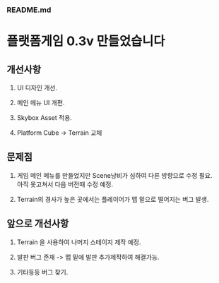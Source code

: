 ### README.md

플랫폼게임 0.3v 만들었습니다
=====================

개선사항
----------

1. UI 디자인 개선.

2. 메인 메뉴 UI 개편.

3. Skybox Asset 적용.

3. Platform Cube -> Terrain 교체


문제점
--------

1. 게임 메인 메뉴를 만들었지만 Scene낭비가 심하여 다른 방향으로 수정 필요.   
아직 못고쳐서 다음 버전때 수정 예정.

2. Terrain의 경사가 높은 곳에서는 플레이어가 맵 밑으로 떨어지는 버그 발생.


앞으로 개선사항
------------------

1. Terrain 을 사용하여 나머지 스테이지 제작 예정.

2. 발판 버그 존재 -> 맵 밑에 발판 추가제작하여 해결가능.

3. 기타등등 버그 찾기.


